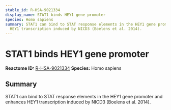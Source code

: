 ```yaml
---
stable_id: R-HSA-9021334
display_name: STAT1 binds HEY1 gene promoter
species: Homo sapiens
summary: STAT1 can bind to STAT response elements in the HEY1 gene promoter and enhances
  HEY1 transcription induced by NICD3 (Boelens et al. 2014).
---
```


# STAT1 binds HEY1 gene promoter
**Reactome ID:** [R-HSA-9021334](https://reactome.org/content/detail/R-HSA-9021334)
**Species:** Homo sapiens

## Summary

STAT1 can bind to STAT response elements in the HEY1 gene promoter and enhances HEY1 transcription induced by NICD3 (Boelens et al. 2014).
